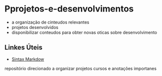 # Pprojetos-e-desenvolvimentos
 - a organização de cinteudos relevantes 
 - projetos desenvolvidos 
 - disponibilizar conteudos para obter novas oticas sobre desenvolvimento
 
 ## Linkes Úteis
 - [Sintax Markdow](https://markdown.net.br/sintaxe-basica/)
 
repositório direcionado a organizar projetos  cursos e anotações importanes
